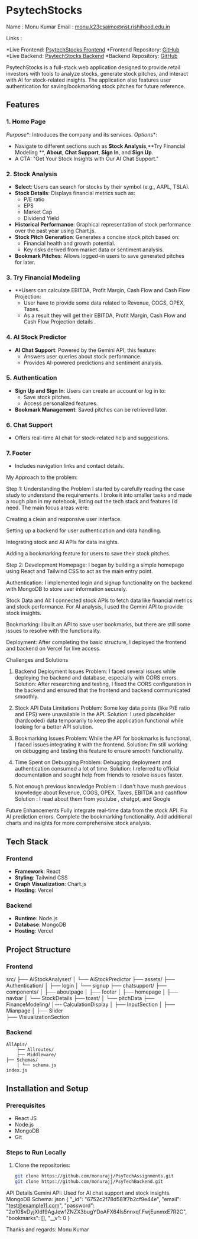 # PsytechStocks
Name : Monu Kumar
Email : monu.k23csaimo@nst.rishihood.edu.in


Links :

*Live Frontend: [PsytechStocks Frontend](https://psy-tech-assignments.vercel.app/)
*Frontend Repository: [GitHub](https://github.com/monurajj/PsyTechAssignments)
*Live Backend: [PsytechStocks Backend](https://psytech-backend-server.vercel.app/)
*Backend Repository: [GitHub](https://github.com/monurajj/PsyTechBackend)



PsytechStocks is a full-stack web application designed to provide retail investors with tools to analyze stocks, generate stock pitches, and interact with AI for stock-related insights. The application also features user authentication for saving/bookmarking stock pitches for future reference.

## Features
### 1. Home Page
*Purpose**: Introduces the company and its services.
*Options**: 
  - Navigate to different sections such as **Stock Analysis**,**Try Financial Modeling
**,  **About**, **Chat Support**, **Sign In**, and **Sign Up**.
  - A CTA: "Get Your Stock Insights with Our AI Chat Support."

### 2. Stock Analysis
- **Select**: Users can search for stocks by their symbol (e.g., AAPL, TSLA).
- **Stock Details**: Displays financial metrics such as:
  - P/E ratio
  - EPS
  - Market Cap
  - Dividend Yield
- **Historical Performance**: Graphical representation of stock performance over the past year using Chart.js.
- **Stock Pitch Generation**: Generates a concise stock pitch based on:
  - Financial health and growth potential.
  - Key risks derived from market data or sentiment analysis.
- **Bookmark Pitches**: Allows logged-in users to save generated pitches for later.

### 3. Try Financial Modeling
- **Users can calculate EBITDA, Profit Margin, Cash Flow and Cash Flow Projection:
  - User have to provide some data related to Revenue, COGS, OPEX, Taxes.
  - As a result they will get their EBITDA, Profit Margin, Cash Flow and Cash Flow Projection details .

### 4. AI Stock Predictor
- **AI Chat Support**: Powered by the Gemini API, this feature:
  - Answers user queries about stock performance.
  - Provides AI-powered predictions and sentiment analysis.

### 5. Authentication
- **Sign Up and Sign In**: Users can create an account or log in to:
  - Save stock pitches.
  - Access personalized features.
- **Bookmark Management**: Saved pitches can be retrieved later.

### 6. Chat Support
- Offers real-time AI chat for stock-related help and suggestions.

### 7. Footer
- Includes navigation links and contact details.


My Approach to the problem:

Step 1: Understanding the Problem
I started by carefully reading the case study to understand the requirements. I broke it into smaller tasks and made a rough plan in my notebook, listing out the tech stack and features I’d need. The main focus areas were:

Creating a clean and responsive user interface.

Setting up a backend for user authentication and data handling.

Integrating stock and AI APIs for data insights.

Adding a bookmarking feature for users to save their stock pitches.

Step 2: Development
Homepage: I began by building a simple homepage using React and Tailwind CSS to act as the main entry point.

Authentication: I implemented login and signup functionality on the backend with MongoDB to store user information securely.

Stock Data and AI: I connected stock APIs to fetch data like financial metrics and stock performance. For AI analysis, I used the Gemini API to provide stock insights.

Bookmarking: I built an API to save user bookmarks, but there are still some issues to resolve with the functionality.

Deployment: After completing the basic structure, I deployed the frontend and backend on Vercel for live access.

Challenges and Solutions

1. Backend Deployment Issues
Problem: I faced several issues while deploying the backend and database, especially with CORS errors.
Solution: After researching and testing, I fixed the CORS configuration in the backend and ensured that the frontend and backend communicated smoothly.

2. Stock API Data Limitations
Problem: Some key data points (like P/E ratio and EPS) were unavailable in the API.
Solution: I used placeholder (hardcoded) data temporarily to keep the application functional while looking for a better API solution.

3. Bookmarking Issues
Problem: While the API for bookmarks is functional, I faced issues integrating it with the frontend.
Solution: I’m still working on debugging and testing this feature to ensure smooth functionality.

4. Time Spent on Debugging
Problem: Debugging deployment and authentication consumed a lot of time.
Solution: I referred to official documentation and sought help from friends to resolve issues faster.

5. Not enough previous knowledge
Problem : I don't have mush previous knowledge about Revenue, COGS, OPEX, Taxes, EBITDA and cashflow
Solution : I read about them from youtube , chatgpt, and Google


Future Enhancements
Fully integrate real-time data from the stock API.
Fix AI prediction errors.
Complete the bookmarking functionality.
Add additional charts and insights for more comprehensive stock analysis.


## Tech Stack
### Frontend
- **Framework**: React
- **Styling**: Tailwind CSS
- **Graph Visualization**: Chart.js
- **Hosting**: Vercel

### Backend
- **Runtime**: Node.js
- **Database**: MongoDB
- **Hosting**: Vercel


## Project Structure
### Frontend
src/ ├── AiStockAnalyser/ │ └── AiStockPredictor 
    ├── assets/ 
    ├── Authentication/ 
                │ ├── login │ 
                └── signup 
    ├── chatsupport/ 
    ├── components/ 
            │ ├── aboutpage │ 
            ├── footer │ 
            ├── homepage │ 
            ├── navbar 
            │ └── StockDetails 
            ├── toast/ 
            │ └── pitchData
    ├── FinanceModeling/ 
            │--- CalculationDisplay │ 
            ├── InputSection │ 
            ├── Mianpage │ 
            ├── Slider  
            ├── VisiualizationSection

### Backend
    AllApis/ 
        ├── Allroutes/ 
        ├── Middleware/ 
    ├── Schemas/ 
        │ └── schema.js 
    index.js

## Installation and Setup

### Prerequisites
- React JS
- Node.js
- MongoDB
- Git

### Steps to Run Locally
1. Clone the repositories:
   ```bash
   git clone https://github.com/monurajj/PsyTechAssignments.git
   git clone https://github.com/monurajj/PsyTechBackend.git


API Details
Gemini API: Used for AI chat support and stock insights.
MongoDB Schema:
json
{
  "_id": "6752c2f78d581f7b2cf9e44e",
  "email": "test@example11.com",
  "password": "$2a$10$vDyjXIdf9AgJew1ZNZX3bugYDoAFX64ls5nnxqf.FwjEunmxE7R2C",
  "bookmarks": [],
  "__v": 0
}


Thanks and regards:
Monu Kumar
